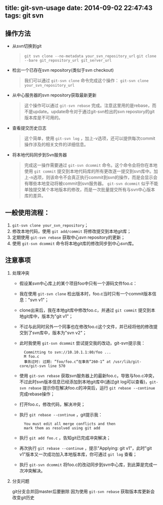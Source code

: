 title: git-svn-usage
date: 2014-09-02 22:47:43
tags: git svn
---
## 操作方法
* 从svn切换到git
	> `git svn clone --no-metadata your_svn_repository_url`
	> `git clone --bare git_repository_url git_server_url`
* 检出一个已存在svn repository(类似于svn checkout)
	> 我们可以通过 `git-svn clone` 命令完成这个操作： `git-svn clone your_svn_repository_url`

* 从中心服务器的svn repository获取最新更新
	>这个操作可以通过 `git-svn rebase` 完成。注意这里用的是rebase，而不是update。update命令对于通过git-svn检出的svn repostory的git版本库是不可用的。

* 查看提交历史日志
	>这个简单，使用 `git-svn log` ，加上-v选项，还可以提供每次commit操作涉及的相关文件的详细信息。

* 将本地代码同步到Svn服务器
	>完成这一操作需要通过 `git-svn dcommit` 命令。这个命令会将你在本地使用 `git commit` 提交到本地代码库的所有更改逐一提交到svn库中。加上-n选项，则该命令不会真正执行commit到svn的操作，而是会显示会有哪些本地变动将被commit到svn服务器。 `git-svn dcommit` 似乎不能单独提交某个本地版本的修改，而是一次批量提交所有与svn中心版本库的差异。

## 一般使用流程：

1. `git-svn clone your_svn_repository`；
2. 修改本地代码，使用 `git add/commit` 将修改提交到本地git库；
3. 定期使用 `git-svn rebase` 获取中心svn repository的更新；
4. 使用 `git-svn dcommit` 命令将本地git库的修改同步到中心svn库。

## 注意事项
1. 处理冲突
	* 假设某svn中心库上的某个项目foo中只有一个源码文件foo.c：
	* 我在使用 `git-svn clone` 检出版本时，foo.c当时只有一个commit版本信息："svn v1"；
	* clone出来后，我在本地git库中修改foo.c，并通过 `git commit` 提交到本地git库中，版本为"git v1"；
	* 不过与此同时另外一个同事也在修改foo.c这个文件，并已经将他的修改提交到了svn库中，版本为"svn v2"；
	* 此时我使用 `git-svn dcommit` 尝试提交我的改动，git-svn提示我：
	
			Committing to svn://10.10.1.1:80/foo ...
			M foo.c
			事务过时: 过期: ”foo/foo.c“在事务“260-1” at /usr/lib/git-core/git-svn line 570

	* 使用 `git-svn rebase` 获取svn服务器上的最新foo.c，导致与foo.c冲突，不过此时svn版本信息已经添加到本地git库中(通过git log可以查看)，`git-svn rebase` 提示你在解决foo.c的冲突后，运行 `git rebase --continue` 完成rebase操作；
	* 打开foo.c，修改代码，解决冲突；
	* 执行 `git rebase --continue` ，git提示我：

		    You must edit all merge conflicts and then
		    mark them as resolved using git add

	* 执行 `git add foo.c` ，告知git已完成冲突解决；
	* 再次执行 `git rebase --continue` ，提示"Applying: git v1"，此时"git v1"版本又一次成功加入本地版本库，你可通过 `git log` 查看；
	* 执行 `git-svn dcommit` 将foo.c的改动同步到svn中心库，到此算是完成一次冲突解决。

2. 分支问题

	git分支合并回master后要删除 因为使用 `git-svn rebase` 获取版本库更新会改变git历史
